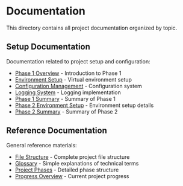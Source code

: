 # Documentation

This directory contains all project documentation organized by topic.

## Setup Documentation

Documentation related to project setup and configuration:

- [Phase 1 Overview](setup/phase1_overview.md) - Introduction to Phase 1
- [Environment Setup](setup/environment_setup.md) - Virtual environment setup
- [Configuration Management](setup/config_management.md) - Configuration system
- [Logging System](setup/logging_system.md) - Logging implementation
- [Phase 1 Summary](setup/phase1_summary.md) - Summary of Phase 1
- [Phase 2 Environment Setup](setup/phase2_environment_setup.md) - Environment setup details
- [Phase 2 Summary](setup/phase2_summary.md) - Summary of Phase 2

## Reference Documentation

General reference materials:

- [File Structure](reference/file_structure.md) - Complete project file structure
- [Glossary](reference/glossary.md) - Simple explanations of technical terms
- [Project Phases](reference/project_phases.md) - Detailed phase structure
- [Progress Overview](reference/progress_overview.md) - Current project progress